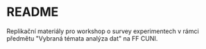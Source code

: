 # README

Replikační materiály pro workshop o survey experimentech v rámci předmětu "Vybraná témata analýza dat" na FF CUNI.